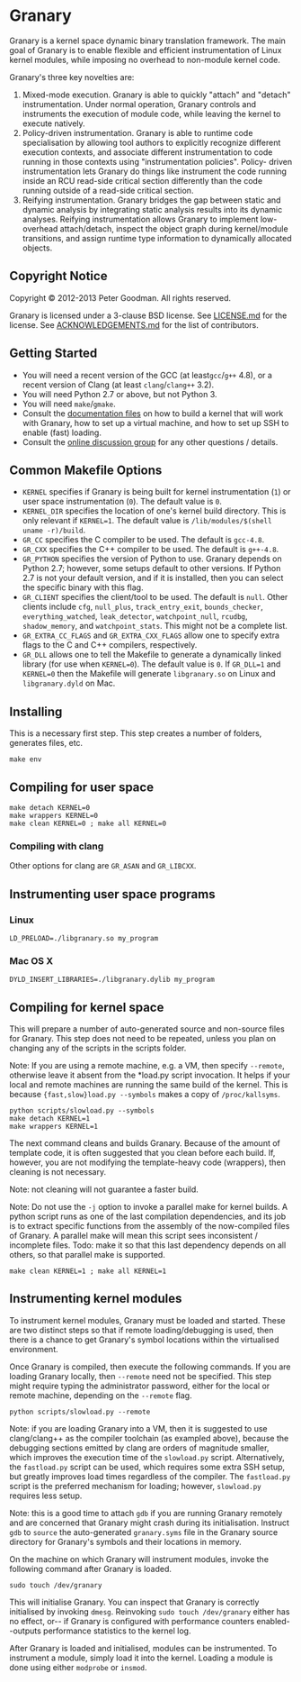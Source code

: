 Granary
=======
Granary is a kernel space dynamic binary translation framework. The main goal of Granary
is to enable flexible and efficient instrumentation of Linux kernel modules, while
imposing no overhead to non-module kernel code.

Granary's three key novelties are:
  1. Mixed-mode execution. Granary is able to quickly "attach" and "detach" instrumentation.
     Under normal operation, Granary controls and instruments the execution of module code,
     while leaving the kernel to execute natively.
  2. Policy-driven instrumentation. Granary is able to runtime code specialisation by allowing
     tool authors to explicitly recognize different execution contexts, and associate different
     instrumentation to code running in those contexts using "instrumentation policies". Policy-
     driven instrumentation lets Granary do things like instrument the code running inside an
     RCU read-side critical section differently than the code running outside of a read-side
     critical section.
  3. Reifying instrumentation. Granary bridges the gap between static and dynamic analysis by
     integrating static analysis results into its dynamic analyses. Reifying instrumentation
     allows Granary to implement low-overhead attach/detach, inspect the object graph during
     kernel/module transitions, and assign runtime type information to dynamically allocated
     objects.

Copyright Notice
----------------
Copyright &copy; 2012-2013 Peter Goodman. All rights reserved.

Granary is licensed under a 3-clause BSD license. See [LICENSE.md](LICENSE.md) for
the license. See [ACKNOWLEDGEMENTS.md](ACKNOWLEDGEMENTS.md) for the list of contributors.

Getting Started
---------------
 * You will need a recent version of the GCC (at least`gcc`/`g++` 4.8), or a
   recent version of Clang (at least `clang`/`clang++` 3.2).
 * You will need Python 2.7 or above, but not Python 3.
 * You will need `make`/`gmake`.
 * Consult the [documentation files](docs/) on how to build a kernel that will work with Granary,
   how to set up a virtual machine, and how to set up SSH to enable (fast) loading.
 * Consult the [online discussion group](https://groups.google.com/forum/#!forum/granary-dev)
   for any other questions / details.

Common Makefile Options
-----------------------
 * `KERNEL` specifies if Granary is being built for kernel instrumentation (`1`)
   or user space instrumentation (`0`). The default value is `0`.
 * `KERNEL_DIR` specifies the location of one's kernel build directory. This is
   only relevant if `KERNEL=1`. The default value is `/lib/modules/$(shell uname -r)/build`.
 * `GR_CC` specifies the C compiler to be used. The default is `gcc-4.8`.
 * `GR_CXX` specifies the C++ compiler to be used. The default is `g++-4.8`.
 * `GR_PYTHON` specifies the version of Python to use. Granary depends on Python 2.7;
   however, some setups default to other versions. If Python 2.7 is not your default
   version, and if it is installed, then you can select the specific binary with this
   flag.
 * `GR_CLIENT` specifies the client/tool to be used. The default is `null`. Other
   clients include `cfg`, `null_plus`, `track_entry_exit`, `bounds_checker`,
   `everything_watched`, `leak_detector`, `watchpoint_null`, `rcudbg`,
   `shadow_memory`, and `watchpoint_stats`. This might not be a complete list.
 * `GR_EXTRA_CC_FLAGS` and `GR_EXTRA_CXX_FLAGS` allow one to specify extra flags to
   the C and C++ compilers, respectively.
 * `GR_DLL` allows one to tell the Makefile to generate a dynamically linked library
   (for use when `KERNEL=0`). The default value is `0`. If `GR_DLL=1` and `KERNEL=0`
   then the Makefile will generate `libgranary.so` on Linux and `libgranary.dyld` on
   Mac.

Installing
----------
This is a necessary first step. This step creates a number of folders, generates
files, etc.

```basemake
make env
```

Compiling for user space
------------------------

```basemake
make detach KERNEL=0
make wrappers KERNEL=0
make clean KERNEL=0 ; make all KERNEL=0
```

### Compiling with clang
Other options for clang are `GR_ASAN` and `GR_LIBCXX`.


Instrumenting user space programs
---------------------------------

### Linux
```basemake
LD_PRELOAD=./libgranary.so my_program
```

### Mac OS X
```basemake
DYLD_INSERT_LIBRARIES=./libgranary.dylib my_program
```


Compiling for kernel space
--------------------------
This will prepare a number of auto-generated source and non-source files
for Granary. This step does not need to be repeated, unless you plan on
changing any of the scripts in the scripts folder.

Note: If you are using a remote machine, e.g. a VM, then specify `--remote`,
otherwise leave it absent from the *load.py script invocation. It helps if
your local and remote machines are running the same build of the kernel. This
is because `{fast,slow}load.py --symbols` makes a copy of `/proc/kallsyms`.

```basemake
python scripts/slowload.py --symbols
make detach KERNEL=1
make wrappers KERNEL=1
```

The next command cleans and builds Granary. Because of the amount of template
code, it is often suggested that you clean before each build. If, however,
you are not modifying the template-heavy code (wrappers), then cleaning is
not necessary.

Note: not cleaning will not guarantee a faster build.

Note: Do not use the `-j` option to invoke a parallel make for kernel builds.
A python script runs as one of the last compilation dependencies, and its job
is to extract specific functions from the assembly of the now-compiled files of
Granary. A parallel make will mean this script sees inconsistent / incomplete
files. Todo: make it so that this last dependency depends on all others, so that
parallel make is supported.

```basemake
make clean KERNEL=1 ; make all KERNEL=1
```

Instrumenting kernel modules
----------------------------
To instrument kernel modules, Granary must be loaded and started. These are two
distinct steps so that if remote loading/debugging is used, then there is a chance
to get Granary's symbol locations within the virtualised environment.

Once Granary is compiled, then execute the following commands. If you are loading
Granary locally, then `--remote` need not be specified. This step might require
typing the administrator password, either for the local or remote machine, depending
on the `--remote` flag.

```basemake
python scripts/slowload.py --remote
```

Note: if you are loading Granary into a VM, then it is suggested to use
clang/clang++ as the compiler toolchain (as exampled above), because the debugging
sections emitted by clang are orders of magnitude smaller, which improves the
execution time of the `slowload.py` script. Alternatively, the `fastload.py` script
can be used, which requires some extra SSH setup, but greatly improves load times
regardless of the compiler. The `fastload.py` script is the preferred mechanism for
loading; however, `slowload.py` requires less setup.

Note: this is a good time to attach `gdb` if you are running Granary remotely and
are concerned that Granary might crash during its initialisation. Instruct `gdb` to
`source` the auto-generated `granary.syms` file in the Granary source directory
for Granary's symbols and their locations in memory.

On the machine on which Granary will instrument modules, invoke the following
command after Granary is loaded.

```basemake
sudo touch /dev/granary
```

This will initialise Granary. You can inspect that Granary is correctly initialised
by invoking `dmesg`. Reinvoking `sudo touch /dev/granary` either has no effect, or--
if Granary is configured with performance counters enabled--outputs performance 
statistics to the kernel log.

After Granary is loaded and initialised, modules can be instrumented. To instrument
a module, simply load it into the kernel. Loading a module is done using either
`modprobe` or `insmod`.
